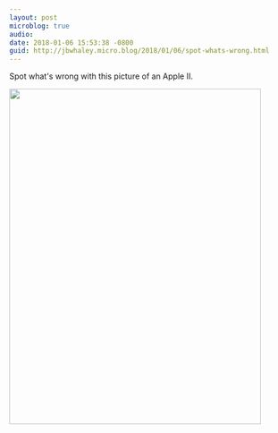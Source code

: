 ```yaml
---
layout: post
microblog: true
audio: 
date: 2018-01-06 15:53:38 -0800
guid: http://jbwhaley.micro.blog/2018/01/06/spot-whats-wrong.html
---
```

Spot what's wrong with this picture of an Apple II. 

<img src="http://www.jarrodwhaley.com/uploads/2018/6a4b2e0386.jpg" width="450" height="600" />
